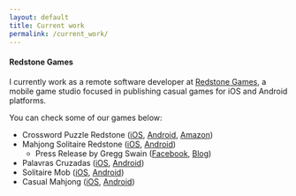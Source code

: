 ```yaml
---
layout: default
title: Current work
permalink: /current_work/
---
```


#### Redstone Games

I currently work as a remote software developer at [Redstone Games](http://www.redstonegames.mobi), a mobile game studio focused in publishing casual games for iOS and Android platforms.

You can check some of our games below:

- Crossword Puzzle Redstone ([iOS](https://itunes.apple.com/app/id957848865), [Android](https://play.google.com/store/apps/details?id=mobi.redstonegames.crossword.en), [Amazon](https://www.amazon.com/dp/B01J92QJZO/))
- Mahjong Solitaire Redstone ([iOS](https://itunes.apple.com/app/id880605393), [Android](https://play.google.com/store/apps/details?id=mobi.redstonegames.redstonemahjong))
	- Press Release by Gregg Swain ([Facebook](https://www.facebook.com/gregg.swain.5/posts/529438413931091), [Blog](http://www.mahjongtreasures.com/2016/06/12/the-viridian-set/))
- Palavras Cruzadas ([iOS](https://itunes.apple.com/app/id917832873), [Android](https://play.google.com/store/apps/details?id=mobi.redstonegames.crossword))
- Solitaire Mob ([iOS](https://itunes.apple.com/app/id815772160), [Android](https://play.google.com/store/apps/details?id=com.casualon.games.klondikesolitaire))
- Casual Mahjong ([iOS](https://itunes.apple.com/app/id824825028), [Android](https://play.google.com/store/apps/details?id=com.casualon.games.casualmahjong))
